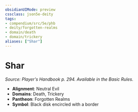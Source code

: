 ```yaml
---
obsidianUIMode: preview
cssclass: json5e-deity
tags:
- compendium/src/5e/phb
- deity/forgotten-realms
- domain/death
- domain/trickery
aliases: ["Shar"]
---
```

# Shar
*Source: Player's Handbook p. 294. Available in the Basic Rules.* 

- **Alignment**: Neutral Evil
- **Domains**: Death, Trickery
- **Pantheon**: Forgotten Realms
- **Symbol**: Black disk encircled with a border